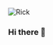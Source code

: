 ![Rick](https://user-images.githubusercontent.com/35120906/126982467-f7849c8c-b761-432f-97de-37c7484ab425.png)
### Hi there 👋

<!--
**ricardomcifba/ricardomcifba** is a ✨ _special_ ✨ repository because its `README.md` (this file) appears on your GitHub profile.

Here are some ideas to get you started:

- 🔭 I’m currently working on ...
- 🌱 I’m currently learning ...
- 👯 I’m looking to collaborate on ...
- 🤔 I’m looking for help with ...
- 💬 Ask me about ...
- 📫 How to reach me: ...
- 😄 Pronouns: ...
- ⚡ Fun fact: ...
-->
